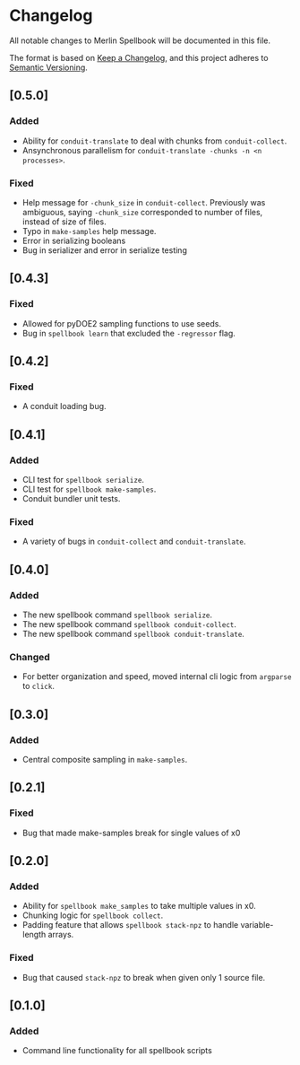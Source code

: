 # Changelog
All notable changes to Merlin Spellbook will be documented in this file.

The format is based on [Keep a Changelog](https://keepachangelog.com/en/1.0.0/),
and this project adheres to [Semantic Versioning](https://semver.org/spec/v2.0.0.html).

## [0.5.0]

### Added
- Ability for `conduit-translate` to deal with chunks from `conduit-collect`.
- Ansynchronous parallelism for `conduit-translate -chunks -n <n processes>`.

### Fixed
- Help message for `-chunk_size` in `conduit-collect`. Previously was ambiguous,
  saying `-chunk_size` corresponded to number of files, instead of size of files.
- Typo in `make-samples` help message.
- Error in serializing booleans
- Bug in serializer and error in serialize testing

## [0.4.3]

### Fixed
- Allowed for pyDOE2 sampling functions to use seeds.
- Bug in `spellbook learn` that excluded the `-regressor` flag.

## [0.4.2]

### Fixed
- A conduit loading bug.

## [0.4.1]

### Added
- CLI test for `spellbook serialize`.
- CLI test for `spellbook make-samples`.
- Conduit bundler unit tests.

### Fixed
- A variety of bugs in `conduit-collect` and `conduit-translate`.

## [0.4.0]

### Added
- The new spellbook command `spellbook serialize`.
- The new spellbook command `spellbook conduit-collect`.
- The new spellbook command `spellbook conduit-translate`.

### Changed
- For better organization and speed, moved internal cli logic from `argparse` to `click`.

## [0.3.0]

### Added
- Central composite sampling in `make-samples`.

## [0.2.1]

### Fixed
- Bug that made make-samples break for single values of x0

## [0.2.0]

### Added
- Ability for `spellbook make_samples` to take multiple values in x0.
- Chunking logic for `spellbook collect`.
- Padding feature that allows `spellbook stack-npz` to handle variable-length arrays.

### Fixed
- Bug that caused `stack-npz` to break when given only 1 source file.

## [0.1.0]

### Added
- Command line functionality for all spellbook scripts
